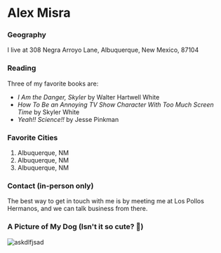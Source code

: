 # Alex Misra

### Geography

I live at 308 Negra Arroyo Lane, Albuquerque, New Mexico, 87104

### Reading

Three of my favorite books are:

- *I Am the Danger, Skyler* by Walter Hartwell White
- *How To Be an Annoying TV Show Character With Too Much Screen Time* by Skyler White
- *Yeah!! Science!!* by Jesse Pinkman

### Favorite Cities

1. Albuquerque, NM
2. Albuquerque, NM
3. Albuquerque, NM

### Contact (in-person only)

The best way to get in touch with me is by meeting me at Los Pollos Hermanos, and we can talk business from there.

### A Picture of My Dog (Isn't it so cute? 🥺)

![askdlfjsad](https://i.kym-cdn.com/entries/icons/original/000/041/444/sdc.jpg)
